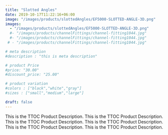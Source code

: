 ```yaml
---
title: "Slotted Angles"
date: 2019-10-17T11:22:16+06:00
image: "/images/products/slottedAngles/EF5000-SLOTTED-ANGLE-3D.png"
images: 
  - "/images/products/slottedAngles/EF5000-SLOTTED-ANGLE-3D.png"
  #- "/images/products/channelFittings/channel-fitting1044.jpg"
  #- "/images/products/channelFittings/channel-fitting1044.jpg"
 # - "/images/products/channelFittings/channel-fitting1044.jpg"

# meta description
#description : "this is meta description"

# product Price
#price: "30.00"
#discount_price: "25.00"

# product variation
#colors : ["black","white","gray"]
#sizes : ["small","medium","large"]

draft: false
---
```


This is the TTOC Product Description. This is the TTOC Product Description. This is the TTOC Product Description. This is the TTOC Product Description. This is the TTOC Product Description. This is the TTOC Product Description. 